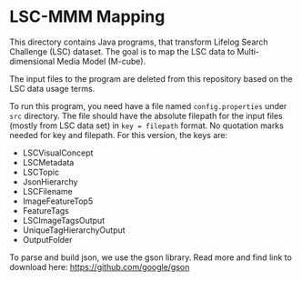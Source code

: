 # LSC-MMM Mapping

This directory contains Java programs, that transform Lifelog Search Challenge (LSC) dataset. The goal is to map the LSC data to Multi-dimensional Media Model (M-cube).

The input files to the program are deleted from this repository based on the LSC data usage terms.

To run this program, you need have a file named `config.properties` under `src` directory. The file should have the absolute filepath for the input files (mostly from LSC data set) in `key = filepath` format. No quotation marks needed for key and filepath.
For this version, the keys are:
 - LSCVisualConcept
 - LSCMetadata
 - LSCTopic
 - JsonHierarchy
 - LSCFilename
 - ImageFeatureTop5
 - FeatureTags
 - LSCImageTagsOutput
 - UniqueTagHierarchyOutput
 - OutputFolder
 
To parse and build json, we use the gson library. Read more and find link to download here: https://github.com/google/gson